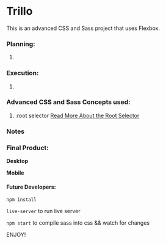 # Trillo

This is an advanced CSS and Sass project that uses Flexbox.

### Planning:
1. 

### Execution:
1. 

### Advanced CSS and Sass Concepts used:
1. :root selector 
[Read More About the Root Selector](https://css-tricks.com/almanac/selectors/r/root/)

###  Notes


### Final Product:

**Desktop**

<!-- ![](project-large.jpg) -->

**Mobile**

<!-- ![](project-small.jpg) -->

#### Future Developers:
`npm install`

`live-server` to run live server

`npm start` to compile sass into css && watch for changes

ENJOY!